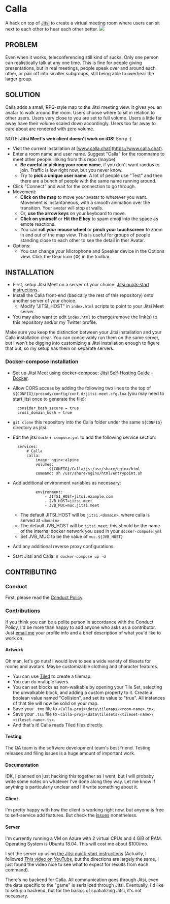 ﻿# Calla

A hack on top of [Jitsi](https://jitsi.org) to create a virtual meeting room where users can sit next to each other to hear each other better.
<img src="https://raw.githubusercontent.com/capnmidnight/Calla/master/repo-preview.jpg">

## PROBLEM

Even when it works, teleconferencing still kind of sucks. Only one person can realistically talk at any one time. This is fine for people giving presentations, but in real meetings, people speak over and around each other, or pair off into smaller subgroups, still being able to overhear the larger group.

## SOLUTION

Calla adds a small, RPG-style map to the Jitsi meeting view. It gives you an avatar to walk around the room. Users choose where to sit in relation to other users. Users very close to you are set to full volume. Users a little far away have their volume scaled down accordingly. Users too far away to care about are rendered with zero volume.

NOTE: __Jitsi Meet's web client doesn't work on iOS!__ Sorry :(

- Visit the current installation at [www.calla.chat](https://www.calla.chat).
- Enter a room name and user name. Suggest "Calla" for the roomname to meet other people linking from this repo (maybe). 
  - __Be careful in picking your room name__, if you don't want randos to join. Traffic is low right now, but you never know. 
  - Try to __pick a unique user name__. A lot of people use "Test" and then there are a bunch of people with the same name running around.
- Click "Connect" and wait for the connection to go through.
- Movement:
  - __Click on the map__ to move your avatar to wherever you want. Movement is instantaneous, with a smooth animation over the transition. Your avatar will stop at walls.
  - Or, __use the arrow keys__ on your keyboard to move.
  - __Click on yourself__ or __Hit the E key__ to spam emoji into the space as emote reactions.
  - You can __roll your mouse wheel__ or __pinch your touchscreen__ to zoom in and out of the map view. This is useful for groups of people standing close to each other to see the detail in ther Avatar.
- Options:
  - You can change your Microphone and Speaker device in the Options view. Click the Gear icon (⚙️) in the toolbar. 

## INSTALLATION

- First, setup Jitsi Meet on a server of your choice: [Jitsi quick-start instructions](https://jitsi.github.io/handbook/docs/devops-guide/devops-guide-quickstart).
- Install the Calla front-end (basically the rest of this repository) onto another server of your choice.
  - Modify "JITSI_HOST" in `index.html` scripts to point to your Jitsi Meet server.
- You may also want to edit `index.html` to change/remove the link(s) to this repository and/or my Twitter profile.
  
Make sure you keep the distinction between your Jitsi installation and your Calla installation clear. You can conceivably run them on the same server, but I won't be digging into customizing a Jitsi installation enough to figure that out, so my setup has them on separate servers.

### Docker-compose installation

- Set up Jitsi Meet using docker-compose: [Jitsi Self-Hosting Guide - Docker](https://jitsi.github.io/handbook/docs/devops-guide/devops-guide-docker).
- Allow CORS access by adding the following two lines to the top of `${CONFIG}/prosody/config/conf.d/jitsi-meet.cfg.lua` (you may need to start jitsi once to generate the file):

        consider_bosh_secure = true
        cross_domain_bosh = true

- `git clone` this repository into the Calla folder under the same `${CONFIG}` directory as jitsi.
- Edit the jitsi `docker-compose.yml` to add the following service section:

        services:
            # Calla
            calla:
                image: nginx:alpine
                volumes:
                    - ${CONFIG}/Calla/js:/usr/share/nginx/html
                command: sh /usr/share/nginx/html/entrypoint.sh

- Add additional environment variables as necessary:

                environment:
                    - JITSI_HOST=jitsi.example.com
                    - JVB_HOST=jitsi.meet
                    - JVB_MUC=muc.jitsi.meet

    - The default JITSI_HOST will be `jitsi.<domain>`, where calla is served at `<domain>`
    - The default JVB_HOST will be `jitsi.meet`; this should be the name of the internal docker network you used in your `docker-compose.yml`
    - Set JVB_MUC to be the value of `muc.${JVB_HOST}`
- Add any additional reverse proxy configurations.
- Start Jitsi and Calla: `$ docker-compose up -d`

## CONTRIBUTING

### Conduct

First, please read the [Conduct Policy](CONDUCT.md).

### Contributions

If you think you can be a polite person in accordance with the Conduct Policy, I'd be more than happy to add anyone who asks as a contributor. Just [email me](sean.mcbeth+gh@gmail.com) your profile info and a brief description of what you'd like to work on.

#### Artwork

Oh man, let's go nuts! I would love to see a wide variety of tilesets for rooms and avatars. Maybe customizable clothing and character features. 

- You can use [Tiled](https://www.mapeditor.org/) to create a tilemap.
- You can do multiple layers.
- You can set blocks as non-walkable by opening your Tile Set, selecting the unwalkable block, and adding a custom property to it. Create a boolean value named "Collision", and set its value to "true". All instances of that tile will now be solid on your map.
- Save your `.tmx` file to `<Calla-proj>\data\tilemaps\<room-name>.tmx`.
- Save your `.tsx` file to `<Calla-proj>\data\tilesets\<tileset-name>\<tileset-name>.tsx`.
- And that's it! Calla reads Tiled files directly.

#### Testing

The QA team is the software development team's best friend. Testing releases and filing issues is a huge amount of important work.

#### Documentation

IDK, I planned on just hacking this together as I went, but I will probaby write some notes on whatever I've done along they way. Let me know if anything is particularly unclear and I'll write something about it.

#### Client

I'm pretty happy with how the client is working right now, but anyone is free to self-service add features. But check the [Issues](https://github.com/capnmidnight/Calla/issues) nonetheless.

#### Server

I'm currently running a VM on Azure with 2 virtual CPUs and 4 GiB of RAM. Operating System is Ubuntu 18.04. This will cost me about $100/mo.

I set the server up using [the Jitsi quick-start instructions](https://github.com/jitsi/jitsi-meet/blob/master/doc/quick-install.md) (Actually, I followed [This video on YouTube](https://www.youtube.com/watch?v=8KR0AhDZF2A), but the directions are largely the same, I just found the video nice to see what to expect for results from each command). 

There's no backend for Calla. All communication goes through Jitsi, even the data specific to the "game" is serialized through Jitsi. Eventually, I'd like to setup a backend, but for the basics of spatializing Jitsi, it's not necessary.